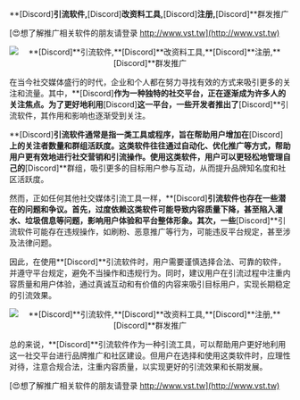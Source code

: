 **[Discord]**引流软件,**[Discord]**改资料工具,**[Discord]**注册,**[Discord]**群发推广

[😍想了解推广相关软件的朋友请登录 http://www.vst.tw](http://www.vst.tw)

 <center><img src="https://vst.tw/MP4/tuiguang/png/4.png" alt="**[Discord]**引流软件,**[Discord]**改资料工具,**[Discord]**注册,**[Discord]**群发推广"></center>

在当今社交媒体盛行的时代，企业和个人都在努力寻找有效的方式来吸引更多的关注和流量。其中，**[Discord]**作为一种独特的社交平台，正在逐渐成为许多人的关注焦点。为了更好地利用**[Discord]**这一平台，一些开发者推出了**[Discord]**引流软件，其作用和影响也逐渐受到关注。

**[Discord]**引流软件通常是指一类工具或程序，旨在帮助用户增加在**[Discord]**上的关注者数量和群组活跃度。这类软件往往通过自动化、优化推广等方式，帮助用户更有效地进行社交营销和引流操作。使用这类软件，用户可以更轻松地管理自己的**[Discord]**群组，吸引更多的目标用户参与互动，从而提升品牌知名度和社区活跃度。

然而，正如任何其他社交媒体引流工具一样，**[Discord]**引流软件也存在一些潜在的问题和争议。首先，过度依赖这类软件可能导致内容质量下降，甚至陷入灌水、垃圾信息等问题，影响用户体验和平台整体形象。其次，一些**[Discord]**引流软件可能存在违规操作，如刷粉、恶意推广等行为，可能违反平台规定，甚至涉及法律问题。

因此，在使用**[Discord]**引流软件时，用户需要谨慎选择合法、可靠的软件，并遵守平台规定，避免不当操作和违规行为。同时，建议用户在引流过程中注重内容质量和用户体验，通过真诚互动和有价值的内容来吸引目标用户，实现长期稳定的引流效果。

 <center><img src="https://vst.tw/MP4/tuiguang/png/1.png" alt="**[Discord]**引流软件,**[Discord]**改资料工具,**[Discord]**注册,**[Discord]**群发推广"></center>

总的来说，**[Discord]**引流软件作为一种引流工具，可以帮助用户更好地利用这一社交平台进行品牌推广和社区建设。但用户在选择和使用这类软件时，应理性对待，注意合规合法，注重内容质量，以实现更好的引流效果和长期发展。

[😍想了解推广相关软件的朋友请登录 http://www.vst.tw](http://www.vst.tw)



